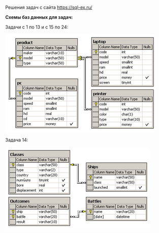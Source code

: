 Решения задач с сайта https://sql-ex.ru/

**Схемы баз данных для задач:**

Задачи с 1 по 13 и с 15 по 24:

![Diagram_computers](resources/computers.gif)

Задача 14:

![Diagram_ships](resources/ships.gif)